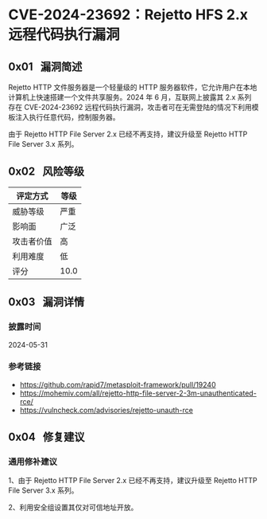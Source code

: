 # CVE-2024-23692：Rejetto HFS 2.x 远程代码执行漏洞

## 0x01   漏洞简述

Rejetto HTTP 文件服务器是一个轻量级的 HTTP 服务器软件，它允许用户在本地计算机上快速搭建一个文件共享服务。2024 年 6 月，互联网上披露其 2.x 系列 存在 CVE-2024-23692 远程代码执行漏洞，攻击者可在无需登陆的情况下利用模板注入执行任意代码，控制服务器。

由于 Rejetto HTTP File Server 2.x 已经不再支持，建议升级至 Rejetto HTTP File Server 3.x 系列。

## 0x02   风险等级

| 评定方式  | 等级   |
| ----- | ---- |
| 威胁等级  | 严重   |
| 影响面   | 广泛   |
| 攻击者价值 | 高    |
| 利用难度  | 低    |
| 评分    | 10.0 |

## 0x03   漏洞详情

### 披露时间

2024-05-31

### 参考链接

- https://github.com/rapid7/metasploit-framework/pull/19240
- https://mohemiv.com/all/rejetto-http-file-server-2-3m-unauthenticated-rce/
- https://vulncheck.com/advisories/rejetto-unauth-rce

## 0x04   修复建议

### 通用修补建议

1、由于 Rejetto HTTP File Server 2.x 已经不再支持，建议升级至 Rejetto HTTP File Server 3.x 系列。

2、利用安全组设置其仅对可信地址开放。
